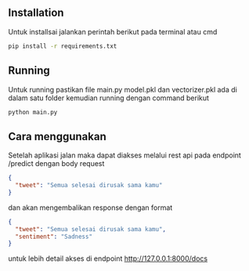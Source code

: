## Installation
Untuk installsai jalankan perintah berikut pada terminal atau cmd

```bash
pip install -r requirements.txt
```

## Running 
Untuk running pastikan file main.py model.pkl dan vectorizer.pkl ada di dalam satu folder kemudian running dengan command berikut

```bash
python main.py
```

## Cara menggunakan
Setelah aplikasi jalan maka dapat diakses melalui rest api pada 
endpoint /predict
dengan body request

```json
{
  "tweet": "Semua selesai dirusak sama kamu"
}
```
dan akan mengembalikan response dengan format
```json
{
  "tweet": "Semua selesai dirusak sama kamu",
  "sentiment": "Sadness"
}
```

untuk lebih detail akses di endpoint 
http://127.0.0.1:8000/docs